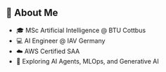 ## 🧠 About Me
- 🎓 MSc Artificial Intelligence @ BTU Cottbus  
- 💻 AI Engineer @ IAV Germany  
- ☁️ AWS Certified SAA
- 🤖 Exploring AI Agents, MLOps, and Generative AI 